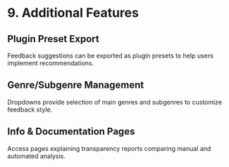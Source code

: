 # 9. Additional Features

## Plugin Preset Export

Feedback suggestions can be exported as plugin presets to help users implement recommendations.

## Genre/Subgenre Management

Dropdowns provide selection of main genres and subgenres to customize feedback style.

## Info & Documentation Pages

Access pages explaining transparency reports comparing manual and automated analysis.
